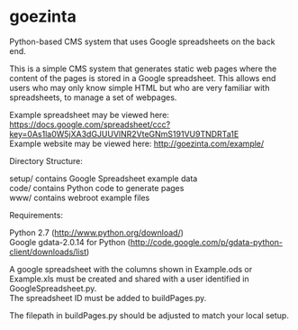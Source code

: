 goezinta
========

Python-based CMS system that uses Google spreadsheets on the back end.  

This is a simple CMS system that generates static web pages where the content of the pages is stored in a Google spreadsheet.  This allows end users who may only know simple HTML but who are very familiar with spreadsheets, to manage a set of webpages.

Example spreadsheet may be viewed here: https://docs.google.com/spreadsheet/ccc?key=0As1la0W5jXA3dGJUUVlNR2VteGNmS191VU9TNDRTa1E  
Example website may be viewed here:  http://goezinta.com/example/

Directory Structure:

setup/ contains Google Spreadsheet example data  
code/ contains Python code to generate pages  
www/ contains webroot example files

Requirements:

Python 2.7 (http://www.python.org/download/)  
Google gdata-2.0.14 for Python (http://code.google.com/p/gdata-python-client/downloads/list)

A google spreadsheet with the columns shown in Example.ods or Example.xls must be created and shared with a user identified in GoogleSpreadsheet.py.  
The spreadsheet ID must be added to buildPages.py.

The filepath in buildPages.py should be adjusted to match your local setup.


